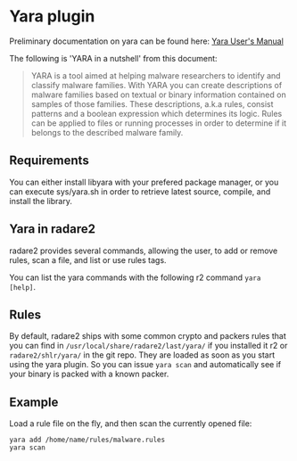 Yara plugin
===========

Preliminary documentation on yara can be found here:
[Yara User's Manual](https://b161268c3bf5a87bc67309e7c870820f5f39f672.googledrive.com/host/0BznOMqZ9f3VUek8yN3VvSGdhRFU/YARA-Manual.pdf)

The following is 'YARA in a nutshell' from this document:

> YARA is a tool aimed at helping malware researchers to identify and classify malware
families. With YARA you can create descriptions of malware families based on textual or
binary information contained on samples of those families. These descriptions, a.k.a rules,
consist patterns and a boolean expression which determines its
logic. Rules can be
applied to files or running processes in order to determine if it belongs to the described
malware family.

Requirements
------------

You can either install libyara with your prefered package manager, or you
can execute sys/yara.sh in order to retrieve latest source, compile, and
install the library.

Yara in radare2
----------

radare2 provides several commands, allowing the user, to add or remove rules,
scan a file, and list or use rules tags.

You can list the yara commands with the following r2 command `yara [help]`.

Rules
-----

By default, radare2 ships with some common crypto and packers rules that you
can find in `/usr/local/share/radare2/last/yara/` if you installed it r2 or
`radare2/shlr/yara/` in the git repo.
They are loaded as soon as you start using the yara plugin.
So you can issue `yara scan` and automatically see if your binary is packed
with a known packer.

Example
-------

Load a rule file on the fly, and then scan the currently opened file:

	yara add /home/name/rules/malware.rules
	yara scan
